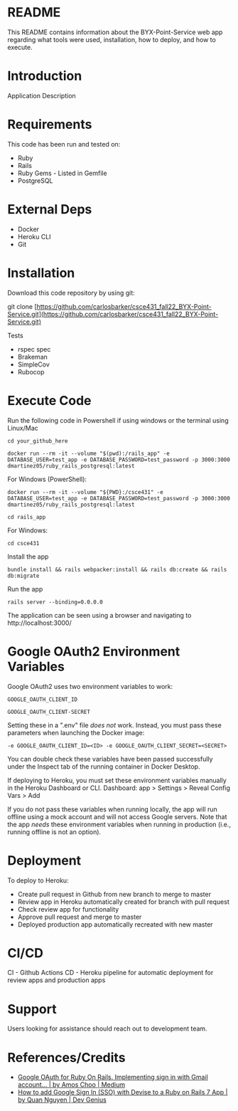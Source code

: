 # README

This README contains information about the BYX-Point-Service web app regarding what tools were used, installation, how to deploy, and how to execute.

# Introduction

Application Description

# Requirements

This code has been run and tested on:

* Ruby
* Rails
* Ruby Gems - Listed in Gemfile
* PostgreSQL

# External Deps

* Docker
* Heroku CLI
* Git

# Installation

Download this code repository by using git:

git clone [https://github.com/carlosbarker/csce431_fall22_BYX-Point-Service.git](https://github.com/carlosbarker/csce431_fall22_BYX-Point-Service.git)

Tests

* rspec spec
* Brakeman
* SimpleCov
* Rubocop

# Execute Code

Run the following code in Powershell if using windows or the terminal using Linux/Mac

`cd your_github_here`

`docker run --rm -it --volume "$(pwd):/rails_app" -e DATABASE_USER=test_app -e DATABASE_PASSWORD=test_password -p 3000:3000 dmartinez05/ruby_rails_postgresql:latest`

For Windows (PowerShell):

`docker run --rm -it --volume "${PWD}:/csce431" -e DATABASE_USER=test_app -e DATABASE_PASSWORD=test_password -p 3000:3000 dmartinez05/ruby_rails_postgresql:latest`

`cd rails_app`

For Windows:

`cd csce431`

Install the app

`bundle install && rails webpacker:install && rails db:create && rails db:migrate`

Run the app

`rails server --binding=0.0.0.0`

The application can be seen using a browser and navigating to http://localhost:3000/

# Google OAuth2 Environment Variables

Google OAuth2 uses two environment variables to work:

`GOOGLE_OAUTH_CLIENT_ID`

`GOOGLE_OAUTH_CLIENT-SECRET`

Setting these in a ".env" file *does not* work. Instead, you must pass these parameters when launching the Docker image:

`-e GOOGLE_OAUTH_CLIENT_ID=<ID> -e GOOGLE_OAUTH_CLIENT_SECRET=<SECRET>`

You can double check these variables have been passed successfully under the Inspect tab of the running container in Docker Desktop.

If deploying to Heroku, you must set these environment variables manually in the Heroku Dashboard or CLI.
Dashboard: app > Settings > Reveal Config Vars > Add

If you do not pass these variables when running locally, the app will run offline using a mock account and will not access Google servers. Note that the app *needs* these environment variables when running in production (i.e., running offline is not an option).

# Deployment

To deploy to Heroku:

* Create pull request in Github from new branch to merge to master
* Review app in Heroku automatically created for branch with pull request
* Check review app for functionality
* Approve pull request and merge to master
* Deployed production app automatically recreated with new master

# CI/CD

CI - Github Actions
CD - Heroku pipeline for automatic deployment for review apps and production apps

# Support

Users looking for assistance should reach out to development team.

# References/Credits

* [Google OAuth for Ruby On Rails. Implementing sign in with Gmail account… | by Amos Choo | Medium](https://medium.com/@amoschoo/google-oauth-for-ruby-on-rails-129ce7196f35)
* [How to add Google Sign In (SSO) with Devise to a Ruby on Rails 7 App | by Quan Nguyen | Dev Genius](https://blog.devgenius.io/how-to-add-google-sign-in-sso-with-devise-to-a-ruby-on-rails-7-app-6d8c5ef7641b)
